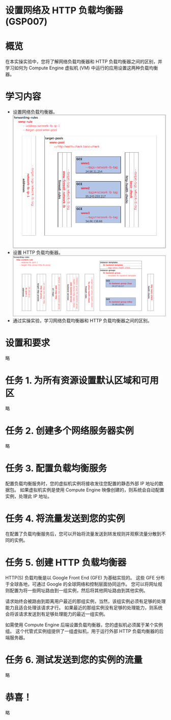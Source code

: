 # 设置网络及 HTTP 负载均衡器 (GSP007)
# 概览
在本实操实验中，您将了解网络负载均衡器和 HTTP 负载均衡器之间的区别，并学习如何为 Compute Engine 虚拟机 (VM) 中运行的应用设置这两种负载均衡器。

# 学习内容
* 设置网络负载均衡器。
![网络负载均衡器](../images/网络负载均衡器.png)  
* 设置 HTTP 负载均衡器。
![HTTP负载均衡器](../images/HTTP负载均衡器.png)  
* 通过实操实验，学习网络负载均衡器和 HTTP 负载均衡器之间的区别。

# 设置和要求
略

# 任务 1. 为所有资源设置默认区域和可用区
略

# 任务 2. 创建多个网络服务器实例
略

# 任务 3. 配置负载均衡服务
配置负载均衡服务时，您的虚拟机实例将接收发往您配置的静态外部 IP 地址的数据包。 如果虚拟机实例是使用 Compute Engine 映像创建的，则系统会自动配置实例，处理此 IP 地址。

# 任务 4. 将流量发送到您的实例
在配置了负载均衡服务后，您可以开始将流量发送到转发规则并观察流量分散到不同的实例。

# 任务 5. 创建 HTTP 负载均衡器
HTTP(S) 负载均衡是以 Google Front End (GFE) 为基础实现的。 这些 GFE 分布于全球各地，可通过 Google 的全球网络和控制层面协同运作。 您可以将网址规则配置为将一些网址路由到一组实例，然后将其他网址路由到其他实例。

请求始终会被路由到距离用户最近的那组实例，当然，该组实例必须有足够的处理能力且适合处理该请求才行。 如果最近的那组实例没有足够的处理能力，则系统会将该请求发送到有足够处理能力的最近一组实例。

如需使用 Compute Engine 后端设置负载均衡器，您的虚拟机必须属于某个实例组。 这个代管式实例组提供了一组虚拟机，用于运行外部 HTTP 负载均衡器的后端服务器。

# 任务 6. 测试发送到您的实例的流量
略

# 恭喜！
略